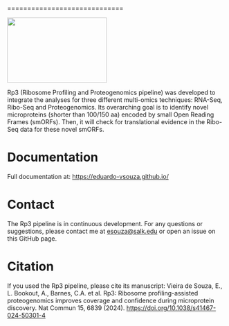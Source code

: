 =============================

<img src="https://github.com/Eduardo-vsouza/rp3/assets/60533781/ee5208ad-5a1a-42a0-830e-13fbfc8cef20" width="230" height="150" />


Rp3 (Ribosome Profiling and Proteogenomics pipeline) was developed to integrate the analyses for three different multi-omics techniques: RNA-Seq, Ribo-Seq and Proteogenomics. Its overarching goal is to identify novel microproteins (shorter than 100/150 aa) encoded by small Open Reading Frames (smORFs). Then, it will check for translational evidence in the Ribo-Seq data for these novel smORFs. 

# Documentation
Full documentation at: https://eduardo-vsouza.github.io/

# Contact
The Rp3 pipeline is in continuous development. For any questions or suggestions, please contact me at esouza@salk.edu or open an issue on this GitHub page.

# Citation
If you used the Rp3 pipeline, please cite its manuscript:
Vieira de Souza, E., L. Bookout, A., Barnes, C.A. et al. Rp3: Ribosome profiling-assisted proteogenomics improves coverage and confidence during microprotein discovery. Nat Commun 15, 6839 (2024). https://doi.org/10.1038/s41467-024-50301-4

